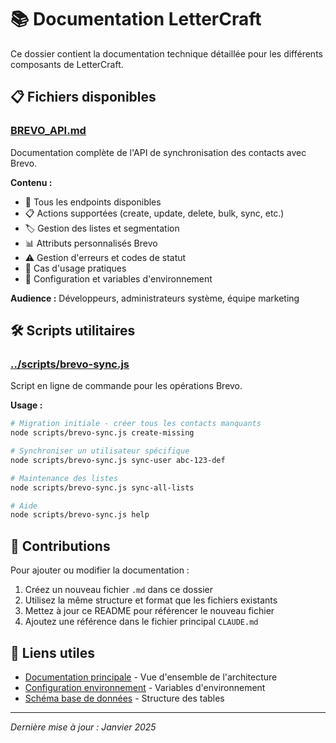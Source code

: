 # 📚 Documentation LetterCraft

Ce dossier contient la documentation technique détaillée pour les différents composants de LetterCraft.

## 📋 Fichiers disponibles

### [BREVO_API.md](./BREVO_API.md)

Documentation complète de l'API de synchronisation des contacts avec Brevo.

**Contenu :**

- 🔗 Tous les endpoints disponibles
- 📋 Actions supportées (create, update, delete, bulk, sync, etc.)
- 🏷️ Gestion des listes et segmentation
- 📊 Attributs personnalisés Brevo
- ⚠️ Gestion d'erreurs et codes de statut
- 🚀 Cas d'usage pratiques
- 🔧 Configuration et variables d'environnement

**Audience :** Développeurs, administrateurs système, équipe marketing

## 🛠️ Scripts utilitaires

### [../scripts/brevo-sync.js](../scripts/brevo-sync.js)

Script en ligne de commande pour les opérations Brevo.

**Usage :**

```bash
# Migration initiale - créer tous les contacts manquants
node scripts/brevo-sync.js create-missing

# Synchroniser un utilisateur spécifique
node scripts/brevo-sync.js sync-user abc-123-def

# Maintenance des listes
node scripts/brevo-sync.js sync-all-lists

# Aide
node scripts/brevo-sync.js help
```

## 📝 Contributions

Pour ajouter ou modifier la documentation :

1. Créez un nouveau fichier `.md` dans ce dossier
2. Utilisez la même structure et format que les fichiers existants
3. Mettez à jour ce README pour référencer le nouveau fichier
4. Ajoutez une référence dans le fichier principal `CLAUDE.md`

## 🔗 Liens utiles

- [Documentation principale](../CLAUDE.md) - Vue d'ensemble de l'architecture
- [Configuration environnement](../.env.local.example) - Variables d'environnement
- [Schéma base de données](../DATABASE_SCHEMA.sql) - Structure des tables

---

_Dernière mise à jour : Janvier 2025_
